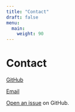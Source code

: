```yaml
---
title: "Contact"
draft: false
menu:
  main:
    weight: 90
---
```


# Contact

[GitHub](https://github.com/arriellam)

[Email](arriella@seas.upenn.edu)

[Open an issue](https://github.com/arriellam/hugo-mock-landing-page-autodeployed/issues/new) on GitHub.
